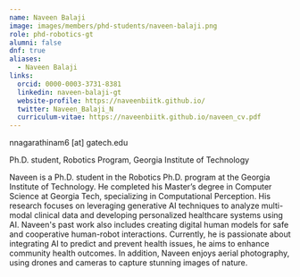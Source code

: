 ```yaml
---
name: Naveen Balaji
image: images/members/phd-students/naveen-balaji.png
role: phd-robotics-gt
alumni: false
dnf: true
aliases:
  - Naveen Balaji
links:
  orcid: 0000-0003-3731-8381
  linkedin: naveen-balaji-gt
  website-profile: https://naveenbiitk.github.io/
  twitter: Naveen_Balaji_N
  curriculum-vitae: https://naveenbiitk.github.io/naveen_cv.pdf
---
```


nnagarathinam6 [at] gatech.edu

Ph.D. student, Robotics Program, Georgia Institute of Technology

Naveen is a Ph.D. student in the Robotics Ph.D. program at the Georgia Institute of Technology. He completed his Master’s degree in Computer Science at Georgia Tech, specializing in Computational Perception. His research focuses on leveraging generative AI techniques to analyze multi-modal clinical data and developing personalized healthcare systems using AI. Naveen's past work also includes creating digital human models for safe and cooperative human-robot interactions. Currently, he is passionate about integrating AI to predict and prevent health issues, he aims to enhance community health outcomes. In addition, Naveen enjoys aerial photography, using drones and cameras to capture stunning images of nature.